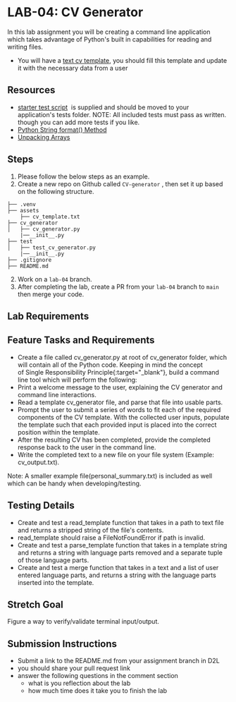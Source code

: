 # LAB-04: CV Generator

In this lab assignment you will be creating a command line application which takes advantage of Python's built in capabilities for reading and writing files.

- You will have a [text cv template](https://github.com/LTUC/asac-advanced-python-guide-2/blob/class04-FileIO-Exceptions/material/class-04/lab/cv_template.txt), you should fill this template and update it with the necessary data from a user


## Resources
- [starter test script](https://github.com/LTUC/asac-advanced-python-guide-2/blob/class04-FileIO-Exceptions/material/class-04/lab/test_cv_generator.py)  is supplied and should be moved to your application's tests folder.
NOTE: All included tests must pass as written.
though you can add more tests if you like.
- [Python String format() Method](https://www.w3schools.com/python/ref_string_format.asp)
- [Unpacking Arrays](https://realpython.com/python-kwargs-and-args/#unpacking-with-the-asterisk-operators)

## Steps
1. Please follow the below steps as an example.
1. Create a new repo on Github called `CV-generator` , then set it up based on the following structure.
    
```text
├── .venv
├── assets
    ├── cv_template.txt
├── cv_generator
│   ├── cv_generator.py
    |──__init__.py
├── test
│   ├── test_cv_generator.py
    |──__init__.py
├── .gitignore
├── README.md
```
2. Work on a `lab-04` branch.
3. After completing the lab, create a PR from your `lab-04` branch to `main` then merge your code.


## Lab Requirements
## Feature Tasks and Requirements
- Create a file called cv_generator.py at root of cv_generator folder, which will contain all of the Python code.
Keeping in mind the concept of Single Responsibility Principle{:target="_blank"}, build a command line tool which will perform the following:
- Print a welcome message to the user, explaining the CV generator  and command line interactions.
- Read a template cv_generator file, and parse that file into usable parts.
- Prompt the user to submit a series of words to fit each of the required components of the CV template.
With the collected user inputs, populate the template such that each provided input is placed into the correct position within the template.
- After the resulting CV has been completed, provide the completed response back to the user in the command line.
- Write the completed text to a new file on your file system (Example: cv_output.txt).

Note: A smaller example file(personal_summary.txt) is included as well which can be handy when developing/testing.

## Testing Details

- Create and test a read_template function that takes in a path to text file and returns a stripped string of the file's contents.
- read_template should raise a FileNotFoundError if path is invalid.
- Create and test a parse_template function that takes in a template string and returns a string with language parts removed and a separate tuple of those language parts.
- Create and test a merge function that takes in a text and a list of user entered language parts, and returns a string with the language parts inserted into the template.

## Stretch Goal

Figure a way to verify/validate terminal input/output.

## Submission Instructions
- Submit a link to the README.md from your assignment branch in D2L
- you should share your pull request link
- answer the following questions in the comment section
   - what is you reflection about the lab
   - how much time does it take you to finish the lab
